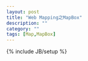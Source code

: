 ```yaml
---
layout: post
title: "Web Mapping之MapBox"
description: ""
category: ""
tags: [Map,MapBox]
---
```

{% include JB/setup %}

